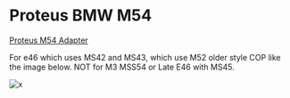 # Proteus BMW M54

[Proteus M54 Adapter](https://github.com/rusefi/proteus-M54-adapter)

For e46 which uses MS42 and MS43, which use M52 older style COP like the image below. NOT for M3 MSS54 or Late E46 with MS45.

![x](OEM-Docs/Bmw/BMW-M52-cop.png)
